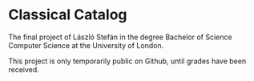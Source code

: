 # Classical Catalog

The final project of László Stefán in the degree Bachelor of Science Computer Science at the University of London. 

This project is only temporarily public on Github, until grades have been received.